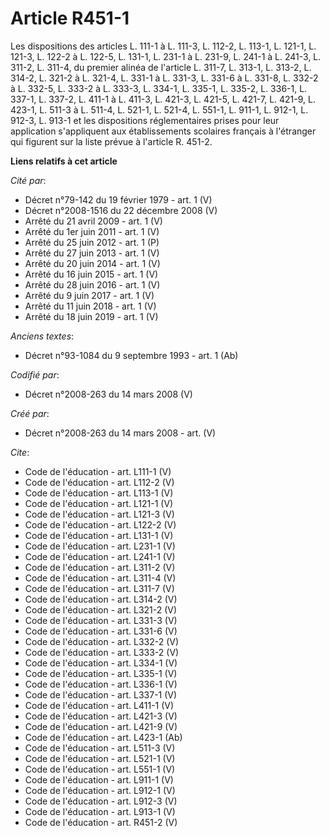 # Article R451-1

Les dispositions des articles L. 111-1 à L. 111-3, L. 112-2, L. 113-1, L. 121-1, L. 121-3, L. 122-2 à L. 122-5, L. 131-1, L.
231-1 à L. 231-9, L. 241-1 à L. 241-3, L. 311-2, L. 311-4, du premier alinéa de l'article L. 311-7, L. 313-1, L. 313-2, L.
314-2, L. 321-2 à L. 321-4, L. 331-1 à L. 331-3, L. 331-6 à L. 331-8, L. 332-2 à L. 332-5, L. 333-2 à L. 333-3, L. 334-1, L.
335-1, L. 335-2, L. 336-1, L. 337-1, L. 337-2, L. 411-1 à L. 411-3, 
L. 421-3, L. 421-5, L. 421-7, L. 421-9, L. 423-1, L. 511-3 à L. 511-4, 
L. 521-1, L. 521-4, L. 551-1, 
L. 911-1, L. 912-1, L. 912-3, L. 913-1 et les dispositions réglementaires prises pour leur application s'appliquent aux
établissements scolaires français à l'étranger qui figurent sur la liste prévue à l'article R. 451-2.

**Liens relatifs à cet article**

_Cité par_:

  - Décret n°79-142 du 19 février 1979 - art. 1 (V)
  - Décret n°2008-1516 du 22 décembre 2008 (V)
  - Arrêté du 21 avril 2009 - art. 1 (V)
  - Arrêté du 1er juin 2011 - art. 1 (V)
  - Arrêté du 25 juin 2012 - art. 1 (P)
  - Arrêté du 27 juin 2013 - art. 1 (V)
  - Arrêté du 20 juin 2014 - art. 1 (V)
  - Arrêté du 16 juin 2015 - art. 1 (V)
  - Arrêté du 28 juin 2016 - art. 1 (V)
  - Arrêté du 9 juin 2017 - art. 1 (V)
  - Arrêté du 11 juin 2018 - art. 1 (V)
  - Arrêté du 18 juin 2019 - art. 1 (V)

_Anciens textes_:

  - Décret n°93-1084 du 9 septembre 1993 - art. 1 (Ab)

_Codifié par_:

  - Décret n°2008-263 du 14 mars 2008 (V)

_Créé par_:

  - Décret n°2008-263 du 14 mars 2008 - art. (V)

_Cite_:

  - Code de l'éducation - art. L111-1 (V)
  - Code de l'éducation - art. L112-2 (V)
  - Code de l'éducation - art. L113-1 (V)
  - Code de l'éducation - art. L121-1 (V)
  - Code de l'éducation - art. L121-3 (V)
  - Code de l'éducation - art. L122-2 (V)
  - Code de l'éducation - art. L131-1 (V)
  - Code de l'éducation - art. L231-1 (V)
  - Code de l'éducation - art. L241-1 (V)
  - Code de l'éducation - art. L311-2 (V)
  - Code de l'éducation - art. L311-4 (V)
  - Code de l'éducation - art. L311-7 (V)
  - Code de l'éducation - art. L314-2 (V)
  - Code de l'éducation - art. L321-2 (V)
  - Code de l'éducation - art. L331-3 (V)
  - Code de l'éducation - art. L331-6 (V)
  - Code de l'éducation - art. L332-2 (V)
  - Code de l'éducation - art. L333-2 (V)
  - Code de l'éducation - art. L334-1 (V)
  - Code de l'éducation - art. L335-1 (V)
  - Code de l'éducation - art. L336-1 (V)
  - Code de l'éducation - art. L337-1 (V)
  - Code de l'éducation - art. L411-1 (V)
  - Code de l'éducation - art. L421-3 (V)
  - Code de l'éducation - art. L421-9 (V)
  - Code de l'éducation - art. L423-1 (Ab)
  - Code de l'éducation - art. L511-3 (V)
  - Code de l'éducation - art. L521-1 (V)
  - Code de l'éducation - art. L551-1 (V)
  - Code de l'éducation - art. L911-1 (V)
  - Code de l'éducation - art. L912-1 (V)
  - Code de l'éducation - art. L912-3 (V)
  - Code de l'éducation - art. L913-1 (V)
  - Code de l'éducation - art. R451-2 (V)
